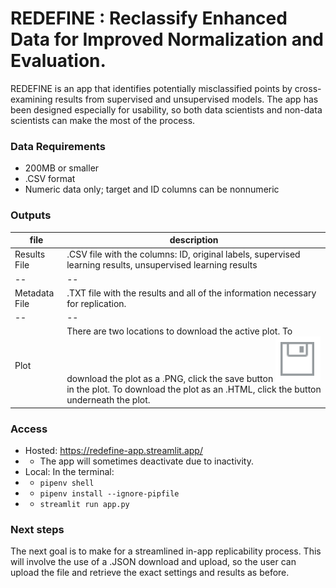 # REDEFINE : Reclassify Enhanced Data for Improved Normalization and Evaluation.

REDEFINE is an app that identifies potentially misclassified points by cross-examining results from supervised and unsupervised models. The app has been designed especially for usability, so both data scientists and non-data scientists can make the most of the process.

### Data Requirements
* 200MB or smaller
* .CSV format
* Numeric data only; target and ID columns can be nonnumeric

### Outputs

| file | description |
|------|-------------|
| Results File | .CSV file with the columns: ID, original labels, supervised learning results, unsupervised learning results |
|--|--|
| Metadata File | .TXT file with the results and all of the information necessary for replication. |
|--|--|
| Plot | There are two locations to download the active plot. To download the plot as a .PNG, click the save button ![Screenshot](save_img.png) in the plot. To download the plot as an .HTML, click the button underneath the plot. |

### Access
* Hosted: https://redefine-app.streamlit.app/
* * The app will sometimes deactivate due to inactivity.
* Local: In the terminal:
* * ```pipenv shell```
* * ```pipenv install --ignore-pipfile```
* * ```streamlit run app.py```

### Next steps
The next goal is to make for a streamlined in-app replicability process.  This will involve the use of a .JSON download and upload, so the user can upload the file and retrieve the exact settings and results as before.
